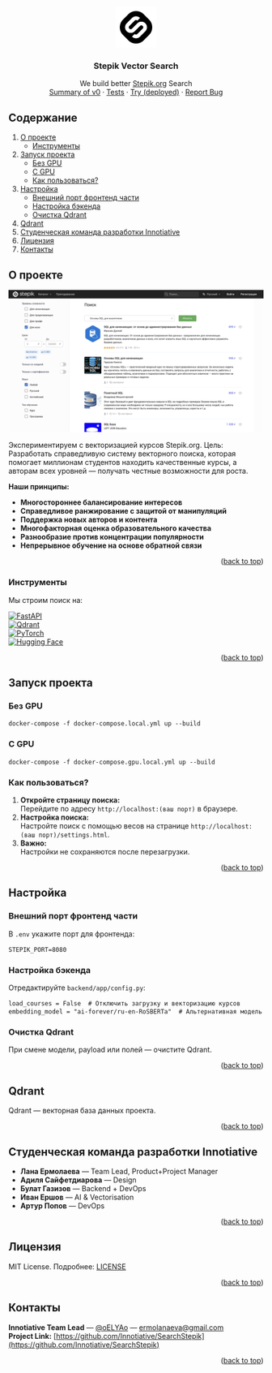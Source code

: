 <!-- Improved compatibility of back to top link: See: https://github.com/othneildrew/Best-README-Template/pull/73 -->
<a id="readme-top"></a>
<!--
*** Thanks for checking out this README. If you have a suggestion that would make this better,
*** please fork the repo and create a pull request or simply open an issue with the tag "enhancement".
*** Don't forget to give the project a star!
*** Thanks again! Now go create something AMAZING! :D
-->

<!-- PROJECT LOGO -->
<br />
<div align="center">
  <a href="assets/logo.png">
    <img src="assets/logo.png" alt="Logo" width="80" height="80">
  </a>

  <h3 align="center">Stepik Vector Search</h3>

  <p align="center">
    We build better <a href="https://welcome.stepik.org/ru">Stepik.org</a> Search<br>
    <a href="https://github.com/Innotiative/SearchStepik/blob/main/assets/StepikSearchV0.pdf">Summary of v0</a>
     ·
    <a href="https://github.com/Innotiative/SearchStepik/blob/main/assets/test_tables.pdf">Tests</a>
    ·
    <a href="https://stepik.skillsnavigator.ru/">Try (deployed)</a>
    ·
    <a href="https://github.com/Innotiative/SearchStepik/issues">Report Bug</a>
  </p>
</div>

<!-- TABLE OF CONTENTS -->
## Содержание

<ol>
  <li>
    <a href="#about-the-project">О проекте</a>
    <ul>
      <li><a href="#built-with">Инструменты</a></li>
    </ul>
  </li>
  <li>
    <a href="#getting-started">Запуск проекта</a>
    <ul>
      <li><a href="#no-gpu">Без GPU</a></li>
      <li><a href="#with-gpu">С GPU</a></li>
      <li><a href="#how-to-use">Как пользоваться?</a></li>
    </ul>
  </li>
  <li>
    <a href="#configuration">Настройка</a>
    <ul>
      <li><a href="#frontend-port">Внешний порт фронтенд части</a></li>
      <li><a href="#backend-config">Настройка бэкенда</a></li>
      <li><a href="#qdrant-cleanup">Очистка Qdrant</a></li>
    </ul>
  </li>
  <li><a href="#qdrant">Qdrant</a></li>
  <li><a href="#team-49">Студенческая команда разработки Innotiative</a></li>
  <li><a href="#license">Лицензия</a></li>
  <li><a href="#contact">Контакты</a></li>
</ol>

<!-- ABOUT THE PROJECT -->
<a id="about-the-project"></a>
## О проекте

<a href="assets/screen_SQL.png">
  <img src="assets/screen_SQL.png" alt="Screen SQL">
</a>

Экспериментируем с векторизацией курсов Stepik.org.
Цель: Разработать справедливую систему векторного поиска, которая помогает миллионам студентов находить качественные курсы, а авторам всех уровней — получать честные возможности для роста.

**Наши принципы:**
- **Многостороннее балансирование интересов**
- **Справедливое ранжирование с защитой от манипуляций**
- **Поддержка новых авторов и контента**
- **Многофакторная оценка образовательного качества**
- **Разнообразие против концентрации популярности**
- **Непрерывное обучение на основе обратной связи**

<p align="right">(<a href="#readme-top">back to top</a>)</p>

<a id="built-with"></a>
### Инструменты

Мы строим поиск на:

[![FastAPI][FastAPI.js]][FastAPI-url]  
[![Qdrant][Qdrant.js]][Qdrant-url]  
[![PyTorch][PyTorch.js]][PyTorch-url]  
[![Hugging Face][Hugging-Face.js]][HuggingFace-url]

<p align="right">(<a href="#readme-top">back to top</a>)</p>

<!-- GETTING STARTED -->
<a id="getting-started"></a>
## Запуск проекта

<a id="no-gpu"></a>
### Без GPU

```
docker-compose -f docker-compose.local.yml up --build
```

<a id="with-gpu"></a>
### С GPU

```
docker-compose -f docker-compose.gpu.local.yml up --build
```

<a id="how-to-use"></a>
### Как пользоваться?

1. **Откройте страницу поиска:**  
   Перейдите по адресу `http://localhost:(ваш порт)` в браузере.
2. **Настройка поиска:**  
   Настройте поиск с помощью весов на странице `http://localhost:(ваш порт)/settings.html`.
3. **Важно:**  
   Настройки не сохраняются после перезагрузки.

<p align="right">(<a href="#readme-top">back to top</a>)</p>

<!-- CONFIGURATION -->
<a id="configuration"></a>
## Настройка

<a id="frontend-port"></a>
### Внешний порт фронтенд части

В `.env` укажите порт для фронтенда:

```
STEPIK_PORT=8080
```

<a id="backend-config"></a>
### Настройка бэкенда

Отредактируйте `backend/app/config.py`:

```
load_courses = False  # Отключить загрузку и векторизацию курсов
embedding_model = "ai-forever/ru-en-RoSBERTa"  # Альтернативная модель
```

<a id="qdrant-cleanup"></a>
### Очистка Qdrant

При смене модели, payload или полей — очистите Qdrant.

<p align="right">(<a href="#readme-top">back to top</a>)</p>

<!-- QDRANT -->
<a id="qdrant"></a>
## Qdrant

Qdrant — векторная база данных проекта.

<p align="right">(<a href="#readme-top">back to top</a>)</p>

<!-- TEAM -->
<a id="team-49"></a>
## Студенческая команда разработки Innotiative

- **Лана Ермолаева** — Team Lead, Product+Project Manager
- **Адиля Сайфетдиарова** — Design
- **Булат Газизов** — Backend + DevOps
- **Иван Ершов** — AI & Vectorisation
- **Артур Попов** — DevOps

<p align="right">(<a href="#readme-top">back to top</a>)</p>

<!-- LICENSE -->
<a id="license"></a>
## Лицензия

MIT License. Подробнее: [LICENSE](https://github.com/Innotiative/SearchStepik/blob/main/LICENSE)

<p align="right">(<a href="#readme-top">back to top</a>)</p>

<!-- CONTACT -->
<a id="contact"></a>
## Контакты

**Innotiative Team Lead** — [@oELYAo](https://t.me/oELYAo) — [ermolanaeva@gmail.com](mailto:ermolanaeva@gmail.com)  
**Project Link:** [https://github.com/Innotiative/SearchStepik](https://github.com/Innotiative/SearchStepik)

<p align="right">(<a href="#readme-top">back to top</a>)</p>

<!-- MARKDOWN LINKS & IMAGES -->
[issues-shield]: https://img.shields.io/github/issues/Innotiative/SearchStepik.svg?style=for-the-badge
[issues-url]: https://github.com/Innotiative/SearchStepik/issues
[license-shield]: https://img.shields.io/badge/License-MIT-yellow.svg?style=for-the-badge
[license-url]: https://github.com/Innotiative/SearchStepik/blob/main/LICENSE
[product-screenshot]: assets/screen_SQL.png
[FastAPI.js]: https://img.shields.io/badge/FastAPI-009688?style=for-the-badge&logo=fastapi&logoColor=white
[FastAPI-url]: https://fastapi.tiangolo.com
[PyTorch.js]: https://img.shields.io/badge/PyTorch-EE4C2C?style=for-the-badge&logo=pytorch&logoColor=white
[PyTorch-url]: https://pytorch.org
[Qdrant.js]: https://img.shields.io/badge/Qdrant-DC143C?style=for-the-badge
[Qdrant-url]: https://qdrant.tech
[Hugging-Face.js]: https://img.shields.io/badge/Hugging_Face-0b0f19?style=for-the-badge&logo=huggingface&logoColor=yellow
[HuggingFace-url]: https://huggingface.co/docs/transformers/index

